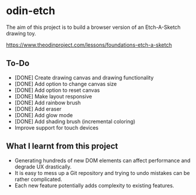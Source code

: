 # odin-etch

The aim of this project is to build a browser version of an Etch-A-Sketch drawing toy.

https://www.theodinproject.com/lessons/foundations-etch-a-sketch

## To-Do

- [DONE] Create drawing canvas and drawing functionality
- [DONE] Add option to change canvas size
- [DONE] Add option to reset canvas
- [DONE] Make layout responsive
- [DONE] Add rainbow brush
- [DONE] Add eraser
- [DONE] Add glow mode
- [DONE] Add shading brush (incremental coloring)
- Improve support for touch devices

## What I learnt from this project

- Generating hundreds of new DOM elements can affect performance and degrade UX drastically.
- It is easy to mess up a Git repository and trying to undo mistakes can be rather complicated.
- Each new feature potentially adds complexity to existing features.
